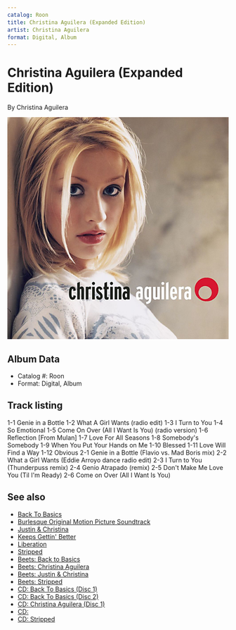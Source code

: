 ```yaml
---
catalog: Roon
title: Christina Aguilera (Expanded Edition)
artist: Christina Aguilera
format: Digital, Album
---
```


# Christina Aguilera (Expanded Edition)

By Christina Aguilera

![](../../assets/albumcovers/Christina_Aguilera-Christina_Aguilera_Expanded_Edition.png)

## Album Data

- Catalog #: Roon
- Format: Digital, Album


## Track listing


1-1 Genie in a Bottle
1-2 What A Girl Wants (radio edit)
1-3 I Turn to You
1-4 So Emotional
1-5 Come On Over (All I Want Is You) (radio version)
1-6 Reflection [From Mulan]
1-7 Love For All Seasons
1-8 Somebody's Somebody
1-9 When You Put Your Hands on Me
1-10 Blessed
1-11 Love Will Find a Way
1-12 Obvious
2-1 Genie in a Bottle (Flavio vs. Mad Boris mix)
2-2 What a Girl Wants (Eddie Arroyo dance radio edit)
2-3 I Turn to You (Thunderpuss remix)
2-4 Genio Atrapado (remix)
2-5 Don't Make Me Love You (Til I'm Ready)
2-6 Come on Over (All I Want Is You)


## See also

- [Back To Basics](Back_To_Basics.md)
- [Burlesque Original Motion Picture Soundtrack](Burlesque_Original_Motion_Picture_Soundtrack.md)
- [Justin & Christina](Justin_and_Christina.md)
- [Keeps Gettin' Better](Keeps_Gettin_Better-_A_Decade_of_Hits.md)
- [Liberation](Liberation.md)
- [Stripped](Stripped.md)
- [Beets: Back to Basics](../../Beets/Christina_Aguilera/Back_to_Basics.md)
- [Beets: Christina Aguilera](../../Beets/Christina_Aguilera/Christina_Aguilera.md)
- [Beets: Justin & Christina](../../Beets/Christina_Aguilera/Justin_and_Christina.md)
- [Beets: Stripped](../../Beets/Christina_Aguilera/Stripped.md)
- [CD: Back To Basics (Disc 1)](../../CD/Christina_Aguilera/Back_To_Basics_Disc_1.md)
- [CD: Back To Basics (Disc 2)](../../CD/Christina_Aguilera/Back_To_Basics_Disc_2.md)
- [CD: Christina Aguilera (Disc 1)](../../CD/Christina_Aguilera/Christina_Aguilera_Disc_1.md)
- [CD: ](../../CD/Christina_Aguilera/Christina_Aguilera.md)
- [CD: Stripped](../../CD/Christina_Aguilera/Stripped.md)
